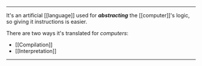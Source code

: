 ***

It's an artificial [[language]] used for ***abstracting*** the [[computer]]'s logic, so giving it instructions is easier. 

There are two ways it's translated for *computers*:
- [[Compilation]]
- [[Interpretation]]

***
